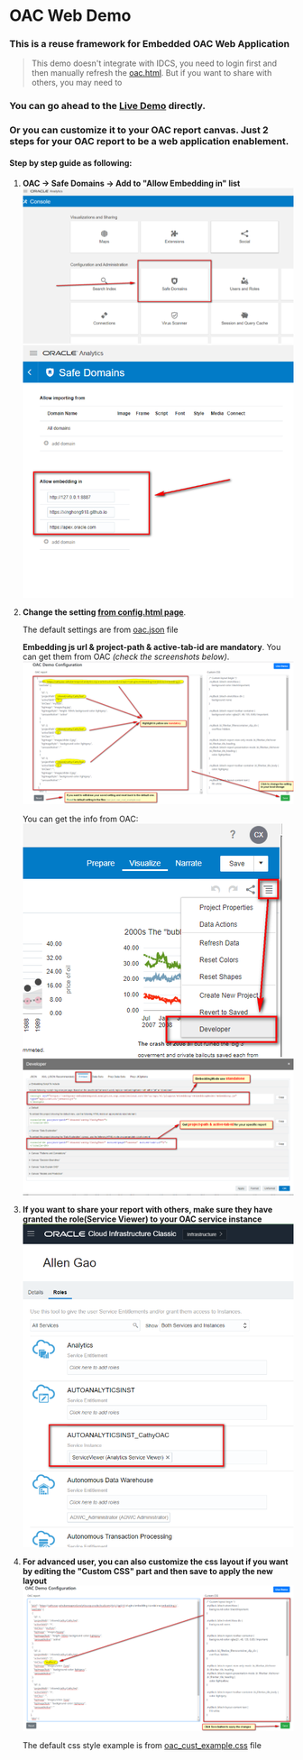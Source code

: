  # OAC Web Demo
 ### This is a reuse framework for Embedded OAC Web Application
>This demo doesn't integrate with IDCS, you need to login first and then manually refresh the [oac.html](oac.html). But if you want to share with others, you may need to 

### You can go ahead to the [Live Demo](oac.html) directly.

### Or you can customize it to your OAC report canvas. Just 2 steps for your OAC report to be a web application enablement.

#### Step by step guide as following:
1. **OAC -> Safe Domains -> Add to "Allow Embedding in" list**
    ![](images/guide/Guide_01.png)
    ![](images/guide/Guide_02.png)

2. **Change the setting [from config.html page](config.html)**.
    
    The default settings are from [oac.json](oac.json) file
    
    **Embedding js url & project-path & active-tab-id are mandatory**. You can get them from OAC _(check the screenshots below)_.
    ![](images/guide/Guide_03.png)
    
    You can get the info from OAC:
    ![](images/guide/Guide_04.png)
    ![](images/guide/Guide_05.png)

3. **If you want to share your report with others, make sure they have granted the role(Service Viewer) to your OAC service instance**
    ![](images/guide/Guide_07.png)




4. **For advanced user, you can also customize the css layout if you want by editing the "Custom CSS" part and then save to apply the new layout**
    ![](images/guide/Guide_06.png)

    The default css style example is from [oac_cust_example.css](css/oac_cust_example.css) file
